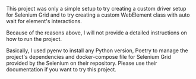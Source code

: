 This project was only a simple setup to try creating a custom driver setup for Selenium Grid and to try creating a custom WebElement class with auto wait for element's interactions.

Because of the reasons above, I will not provide a detailed instructions on how to run the project.

Basically, I used pyenv to install any Python version, Poetry to manage the project's dependencies and docker-compose file for Selenium Grid provided by the Selenium on their repository. Please use their documentation if you want to try this project.
